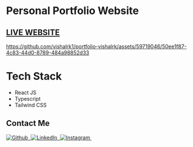 # Personal Portfolio Website

## **[LIVE WEBSITE](https://portfolio-vishalrk.vercel.app/)**
https://github.com/vishalrk1/portfolio-vishalrk/assets/59719046/50ee1f87-4c83-44d0-8789-484a98852d33

# Tech Stack

- React JS
- Typescript
- Tailwind CSS

## Contact Me

<p align="start">
    <a href="https://github.com/vishalrk1" target="_blank">
        <img alt="Github" src="https://img.shields.io/badge/Github-%23F37626.svg?style=for-the-badge&logo=github&logoColor=white" />&nbsp;
    </a>
    <a href="https://www.linkedin.com/in/vishal-karangale-126492216/" target="_blank">
        <img alt="LinkedIn" src="https://img.shields.io/badge/LinkedIn-%23F37626.svg?style=for-the-badge&logo=linkedin&logoColor=white" />&nbsp;
    </a>
     <a href="https://www.instagram.com/vishal_rk1/" target="_blank">
       <img alt="Instagram" src="https://img.shields.io/badge/Instagram-%23F37626.svg?style=for-the-badge&logo=instagram&logoColor=white" />&nbsp;
    </a>
</p>



